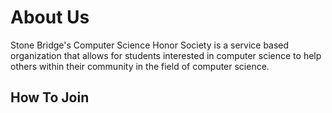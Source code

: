 # About Us

Stone Bridge's Computer Science Honor Society is a service based organization that allows for students interested in computer science to help others within their community in the field of computer science.

## How To Join